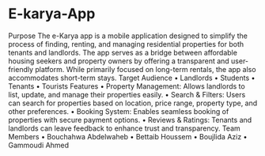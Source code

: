 
# E-karya-App
Purpose
The e-Karya app is a mobile application designed to simplify the process of finding, renting, and managing residential properties for both tenants and landlords. The app serves as a bridge between affordable housing seekers and property owners by offering a transparent and user-friendly platform. While primarily focused on long-term rentals, the app also accommodates short-term stays.
Target Audience
•
Landlords
•
Students
•
Tenants
•
Tourists
Features
•
Property Management: Allows landlords to list, update, and manage their properties easily.
•
Search & Filters: Users can search for properties based on location, price range, property type, and other preferences.
•
Booking System: Enables seamless booking of properties with secure payment options.
•
Reviews & Ratings: Tenants and landlords can leave feedback to enhance trust and transparency.
Team Members
•
Bouchahwa Abdelwaheb
•
Bettaib Houssem
•
Boujlida Aziz
•
Gammoudi Ahmed
